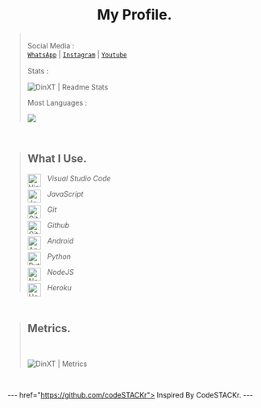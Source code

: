 <h1 align="center"> My Profile. </h1> 


> </br>Social Media :</br>[`WhatsApp`](https://wa.me/6287819654911) | [`Instagram`](https://instagram.com/dnalfth) | [`Youtube`](https://m.youtube.com/channel/UCRekUYkTrqcCpMZ9H2RUM_g)</p>
> Stats :
> ㅤ
>
> ![DinXT | Readme Stats](https://github-readme-stats.vercel.app/api?username=Gwbilek&show_icons=true&theme=dark)
>
>
> Most Languages :
>
> <img src="https://github-readme-stats.vercel.app/api/top-langs/?username=gwbilek&theme=dark&layout=compact">
</br>

> ## What I Use.
> <img align="left" alt="Visual Studio Code" width="26px" src="https://cdn.jsdelivr.net/gh/devicons/devicon/icons/vscode/vscode-original.svg" style="padding-right:10px;" /> _Visual Studio Code_</br>
>
> <img align="left" alt="JavaScript" width="26px" src="https://cdn.jsdelivr.net/gh/devicons/devicon/icons/javascript/javascript-original.svg" style="padding-right:10px;" /> _JavaScript_</br>
>
> <img align="left" alt="Git" width="26px" src="https://cdn.jsdelivr.net/gh/devicons/devicon/icons/git/git-original.svg" style="padding-right:10px;" /> _Git_</br>
>
> <img align="left" alt="GitHub" width="26px" src="https://user-images.githubusercontent.com/3369400/139448065-39a229ba-4b06-434b-bc67-616e2ed80c8f.png" style="padding-right:10px;" /> _Github_</br>
>
> <img align="left" alt="Android" width="26px" src="https://cdn.jsdelivr.net/gh/devicons/devicon/icons/android/android-plain.svg" style="padding-right:10px;" /> _Android_</br>
>
> <img align="left" alt="Python" width=" 26px" src="https://cdn.jsdelivr.net/gh/devicons/devicon/icons/python/python-original.svg" style="padding-right:10px;" /> _Python_</br>
>
> <img align="left" alt="NodeJS" width=" 26px" src="https://cdn.jsdelivr.net/gh/devicons/devicon/icons/nodejs/nodejs-original.svg" style="padding-right:10px;" /> _NodeJS_</br>
>
> <img align="left" alt="Heroku" width=" 26px" src="https://cdn.jsdelivr.net/gh/devicons/devicon/icons/heroku/heroku-plain.svg" style="padding-right:10px;" /> _Heroku_</br>

</br>

> ## Metrics.
> </br>
>
> ![DinXT | Metrics](https://metrics.lecoq.io/Gwbilek?template=classic&isocalendar=1&isocalendar.duration=half-year&config.timezone=Asia%2FJakarta)
</br>


--- href="https://github.com/codeSTACKr"> Inspired By CodeSTACKr. ---
